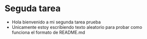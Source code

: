 # Seguda tarea
- Hola bienvenido a mi segunda tarea prueba
- Unicamente estoy escribiendo texto aleatorio para probar como funciona el formato de README.md